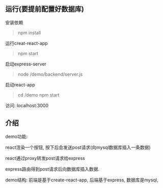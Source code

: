 
## 运行(要提前配置好数据库)
安装依赖
>npm install

运行creat-react-app 
>npm start

启动express-server 
>node /demo/backend/server.js

启动react-app
>cd /demo
>npm start

访问: localhost:3000



## 介绍
demo功能: 

react渲染一个按钮, 按下后会发送post请求(向mysql数据库插入一条数据)

react通过proxy转发post请求给express

express路由得到post请求后向数据库插入数据.

demo结构:
前端是基于create-react-app,
后端基于express,
数据库是mysql,
